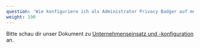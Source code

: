 ```yaml
---
question: 'Wie konfiguriere ich als Administrator Privacy Badger auf meinen verwalteten Geräten?'
weight: 190
---
```


Bitte schau dir unser Dokument zu [Unternehmenseinsatz und -konfiguration](https://github.com/EFForg/privacybadger/blob/master/doc/admin-deployment.md) an.
